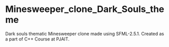 # Minesweeper_clone_Dark_Souls_theme
Dark souls thematic Minesweeper clone made using SFML-2.5.1.
Created as a part of C++ Course at PJAIT.
